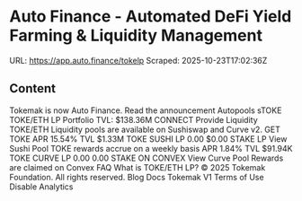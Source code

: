 # Auto Finance - Automated DeFi Yield Farming & Liquidity Management

URL: https://app.auto.finance/tokelp
Scraped: 2025-10-23T17:02:36Z

## Content

Tokemak is now Auto Finance.
Read the announcement
Autopools
sTOKE
TOKE/ETH
LP
Portfolio
TVL:
$138.36M
CONNECT
Provide Liquidity
TOKE/ETH Liquidity pools are available on Sushiswap and Curve v2.
GET TOKE
APR
15.54%
TVL
$1.33M
TOKE SUSHI LP
0.00
$0.00
STAKE LP
View Sushi Pool
TOKE rewards accrue on a weekly basis
APR
1.84%
TVL
$91.94K
TOKE CURVE LP
0.00
0.00
STAKE ON CONVEX
View Curve Pool
Rewards are claimed on
Convex
FAQ
What is TOKE/ETH LP?
© 2025 Tokemak Foundation. All rights reserved.
Blog
Docs
Tokemak V1
Terms of Use
Disable Analytics